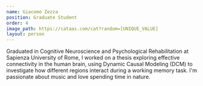 ```yaml
---
name: Giacomo Zezza
position: Graduate Student
order: 4
image_path: https://cataas.com/cat?random=[UNIQUE_VALUE]
layout: person
---
```

Graduated in Cognitive Neuroscience and Psychological Rehabilitation at Sapienza University of Rome, I worked on a thesis exploring effective connectivity in the human brain, using Dynamic Causal Modeling (DCM) to investigate how different regions interact during a working memory task. I'm passionate about music and love spending time in nature.